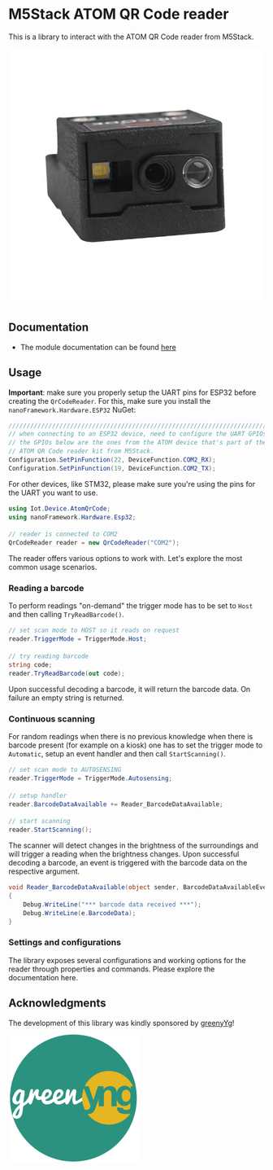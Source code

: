 # M5Stack ATOM QR Code reader

This is a library to interact with the ATOM QR Code reader from M5Stack.

![atom-qr-reader.png](./atom-qr-reader.png)

## Documentation

* The module documentation can be found [here](https://docs.m5stack.com/en/atom/atomic_qr)

## Usage

**Important**: make sure you properly setup the UART pins for ESP32 before creating the `QrCodeReader`. For this, make sure you install the `nanoFramework.Hardware.ESP32` NuGet:

```csharp
///////////////////////////////////////////////////////////////////////
// when connecting to an ESP32 device, need to configure the UART GPIOs
// the GPIOs below are the ones from the ATOM device that's part of the
// ATOM QR Code reader kit from M5Stack.
Configuration.SetPinFunction(22, DeviceFunction.COM2_RX);
Configuration.SetPinFunction(19, DeviceFunction.COM2_TX);
```

For other devices, like STM32, please make sure you're using the pins for the UART you want to use.

```csharp
using Iot.Device.AtomQrCode;
using nanoFramework.Hardware.Esp32;

// reader is connected to COM2
QrCodeReader reader = new QrCodeReader("COM2");
```

The reader offers various options to work with. Let's explore the most common usage scenarios.

### Reading a barcode

To perform readings "on-demand" the trigger mode has to be set to `Host` and then calling `TryReadBarcode()`.

```csharp
// set scan mode to HOST so it reads on request
reader.TriggerMode = TriggerMode.Host;

// try reading barcode
string code;
reader.TryReadBarcode(out code);
```

Upon successful decoding a barcode, it will return the barcode data. On failure an empty string is returned.

### Continuous scanning

For random readings when there is no previous knowledge when there is barcode present (for example on a kiosk) one has to set the trigger mode to `Automatic`, setup an event handler and then call `StartScanning()`.

```csharp
// set scan mode to AUTOSENSING 
reader.TriggerMode = TriggerMode.Autosensing;

// setup handler
reader.BarcodeDataAvailable += Reader_BarcodeDataAvailable;

// start scanning
reader.StartScanning();
```

The scanner will detect changes in the brightness of the surroundings and will trigger a reading when the brightness changes.
Upon successful decoding a barcode, an event is triggered with the barcode data on the respective argument.


```csharp
void Reader_BarcodeDataAvailable(object sender, BarcodeDataAvailableEventArgs e)
{
    Debug.WriteLine("*** barcode data received ***");
    Debug.WriteLine(e.BarcodeData);
}
```

### Settings and configurations

The library exposes several configurations and working options for the reader through properties and commands. Please explore the documentation here.

## Acknowledgments

The development of this library was kindly sponsored by [greenyYg](https://greenyng.com/)!

![greenying-logo.png](./greenying-logo.png)
